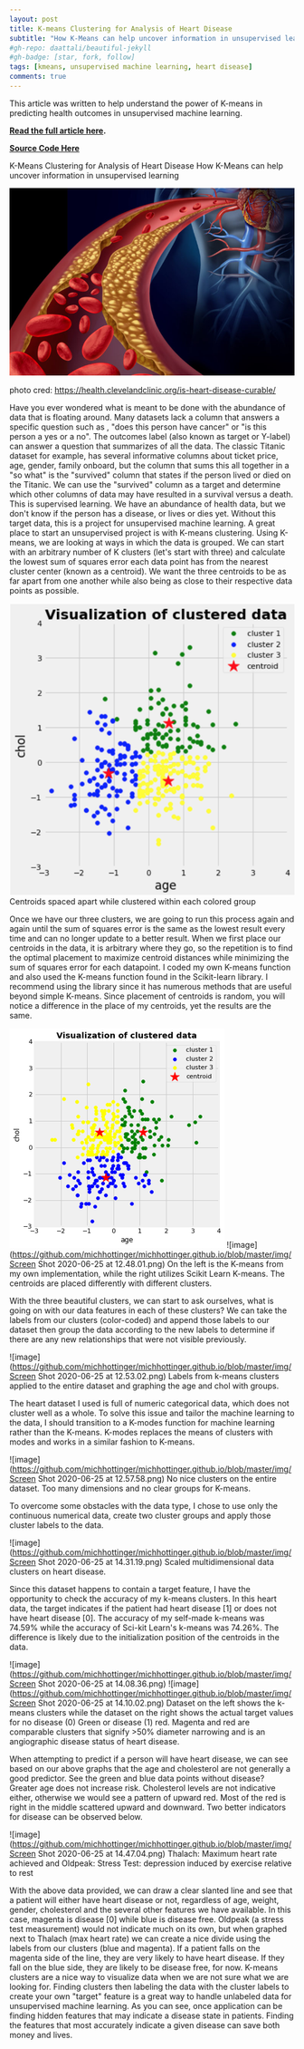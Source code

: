 ```yaml
---
layout: post
title: K-means Clustering for Analysis of Heart Disease
subtitle: "How K-Means can help uncover information in unsupervised learning"
#gh-repo: daattali/beautiful-jekyll
#gh-badge: [star, fork, follow]
tags: [kmeans, unsupervised machine learning, heart disease]
comments: true
---
```


This article was written to help understand the power of K-means in predicting health outcomes in unsupervised machine learning. 

**[Read the full article here](https://medium.com/@michellibelly/k-means-clustering-for-analysis-of-heart-disease-c2c6f75927e0).**

**[Source Code Here](https://github.com/michhottinger/CS-Data-Science-Build-Week-1)**



K-Means Clustering for Analysis of Heart Disease
How K-Means can help uncover information in unsupervised learning

![image](https://github.com/michhottinger/michhottinger.github.io/blob/master/img/heartdisease.jpg)

photo cred: https://health.clevelandclinic.org/is-heart-disease-curable/

Have you ever wondered what is meant to be done with the abundance of data that is floating around. Many datasets lack a column that answers a specific question such as , "does this person have cancer" or "is this person a yes or a no". The outcomes label (also known as target or Y-label) can answer a question that summarizes of all the data. The classic Titanic dataset for example, has several informative columns about ticket price, age, gender, family onboard, but the column that sums this all together in a "so what" is the "survived" column that states if the person lived or died on the Titanic. We can use the "survived" column as a target and determine which other columns of data may have resulted in a survival versus a death. This is supervised learning. We have an abundance of health data, but we don't know if the person has a disease, or lives or dies yet. Without this target data, this is a project for unsupervised machine learning. A great place to start an unsupervised project is with K-means clustering. Using K-means, we are looking at ways in which the data is grouped. We can start with an arbitrary number of K clusters (let's start with three) and calculate the lowest sum of squares error each data point has from the nearest cluster center (known as a centroid). We want the three centroids to be as far apart from one another while also being as close to their respective data points as possible.

![image](https://github.com/michhottinger/michhottinger.github.io/blob/master/img/Screen%20Shot%202020-06-25%20at%2012.48.01.png)
Centroids spaced apart while clustered within each colored group

Once we have our three clusters, we are going to run this process again and again until the sum of squares error is the same as the lowest result every time and can no longer update to a better result. When we first place our centroids in the data, it is arbitrary where they go, so the repetition is to find the optimal placement to maximize centroid distances while minimizing the sum of squares error for each datapoint. I coded my own K-means function and also used the K-means function found in the Scikit-learn library. I recommend using the library since it has numerous methods that are useful beyond simple K-means. Since placement of centroids is random, you will notice a difference in the place of my centroids, yet the results are the same.

![image](https://github.com/michhottinger/michhottinger.github.io/blob/master/img/KMeans.png)
![image](https://github.com/michhottinger/michhottinger.github.io/blob/master/img/Screen Shot 2020-06-25 at 12.48.01.png)
On the left is the K-means from my own implementation, while the right utilizes Scikit Learn K-means. The centroids are placed differently with different clusters.

With the three beautiful clusters, we can start to ask ourselves, what is going on with our data features in each of these clusters? We can take the labels from our clusters (color-coded) and append those labels to our dataset then group the data according to the new labels to determine if there are any new relationships that were not visible previously.

![image](https://github.com/michhottinger/michhottinger.github.io/blob/master/img/Screen Shot 2020-06-25 at 12.53.02.png)
Labels from k-means clusters applied to the entire dataset and graphing the age and chol with groups. 

The heart dataset I used is full of numeric categorical data, which does not cluster well as a whole. To solve this issue and tailor the machine learning to the data, I should transition to a K-modes function for machine learning rather than the K-means. K-modes replaces the means of clusters with modes and works in a similar fashion to K-means.

![image](https://github.com/michhottinger/michhottinger.github.io/blob/master/img/Screen Shot 2020-06-25 at 12.57.58.png)
No nice clusters on the entire dataset. Too many dimensions and no clear groups for K-means.

To overcome some obstacles with the data type, I chose to use only the continuous numerical data, create two cluster groups and apply those cluster labels to the data. 

![image](https://github.com/michhottinger/michhottinger.github.io/blob/master/img/Screen Shot 2020-06-25 at 14.31.19.png)
Scaled multidimensional data clusters on heart disease.

Since this dataset happens to contain a target feature, I have the opportunity to check the accuracy of my k-means clusters. In this heart data, the target indicates if the patient had heart disease [1] or does not have heart disease [0]. The accuracy of my self-made k-means was 74.59% while the accuracy of Sci-kit Learn's k-means was 74.26%. The difference is likely due to the initialization position of the centroids in the data.

![image](https://github.com/michhottinger/michhottinger.github.io/blob/master/img/Screen Shot 2020-06-25 at 14.08.36.png)
![image](https://github.com/michhottinger/michhottinger.github.io/blob/master/img/Screen Shot 2020-06-25 at 14.10.02.png)
Dataset on the left shows the k-means clusters while the dataset on the right shows the actual target values for no disease (0) Green or disease (1) red. Magenta and red are comparable clusters that signify >50% diameter narrowing and is an angiographic disease status of heart disease.

When attempting to predict if a person will have heart disease, we can see based on our above graphs that the age and cholesterol are not generally a good predictor. See the green and blue data points without disease? Greater age does not increase risk. Cholesterol levels are not indicative either, otherwise we would see a pattern of upward red. Most of the red is right in the middle scattered upward and downward. Two better indicators for disease can be observed below.

![image](https://github.com/michhottinger/michhottinger.github.io/blob/master/img/Screen Shot 2020-06-25 at 14.47.04.png)
Thalach: Maximum heart rate achieved and Oldpeak: Stress Test: depression induced by exercise relative to rest

With the above data provided, we can draw a clear slanted line and see that a patient will either have heart disease or not, regardless of age, weight, gender, cholesterol and the several other features we have available. In this case, magenta is disease [0] while blue is disease free. Oldpeak (a stress test measurement) would not indicate much on its own, but when graphed next to Thalach (max heart rate) we can create a nice divide using the labels from our clusters (blue and magenta). If a patient falls on the magenta side of the line, they are very likely to have heart disease. If they fall on the blue side, they are likely to be disease free, for now.
K-means clusters are a nice way to visualize data when we are not sure what we are looking for. Finding clusters then labeling the data with the cluster labels to create your own "target" feature is a great way to handle unlabeled data for unsupervised machine learning. As you can see, once application can be finding hidden features that may indicate a disease state in patients. Finding the features that most accurately indicate a given disease can save both money and lives.
